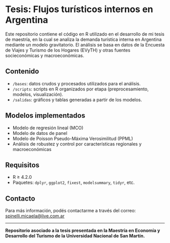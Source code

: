 # Tesis: Flujos turísticos internos en Argentina

Este repositorio contiene el código en R utilizado en el desarrollo de mi tesis de maestría, en la cual se analiza la demanda turística interna en Argentina mediante un modelo gravitatorio. El análisis se basa en datos de la Encuesta de Viajes y Turismo de los Hogares (EVyTH) y otras fuentes socieconómicas y macroeconómicas.

## Contenido

- `/bases`: datos crudos y procesados utilizados para el análisis.
- `/scripts`: scripts en R organizados por etapa (preprocesamiento, modelos, visualización).
- `/salidas`: gráficos y tablas generadas a partir de los modelos.


## Modelos implementados

- Modelo de regresión lineal (MCO)
- Modelo de datos de panel
- Modelo de Poisson Pseudo-Máxima Verosimilitud (PPML)
- Análisis de robustez y control por características regionales y macroeconómicas

## Requisitos

- R ≥ 4.2.0
- Paquetes: `dplyr`, `ggplot2`, `fixest`, `modelsummary`, `tidyr`, etc.

## Contacto

Para más información, podés contactarme a través del correo: spinelli.micaela@live.com.ar

---

**Repositorio asociado a la tesis presentada en la Maestría en Economía y Desarrollo del Turismo de la Universidad Nacional de San Martín.**
